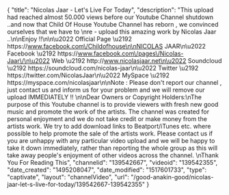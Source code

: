 {
    "title": "Nicolas Jaar - Let's Live For Today",
    "description": "This upload had reached almost 50.000 views before our Youtube Channel shutdown ..and now that Child Of House Youtube Channel has reborn , we convinced ourselves that we have to \nre - upload this amazing work by Nicolas Jaar ..\n\nEnjoy !!\n\n\u2022 Official Page \u2192 https:\/\/www.facebook.com\/Childofhouse\n\nNICOLAS JAAR\n\u2022 Facebook \u2192 https:\/\/www.facebook.com\/pages\/Nicolas-Jaar\/\n\u2022 Web \u2192 http:\/\/www.nicolasjaar.net\n\u2022 Soundcloud \u2192 https:\/\/soundcloud.com\/nicolas-jaar\n\u2022 Twitter \u2192 https:\/\/twitter.com\/NicolasJaar\n\u2022 MySpace \u2192 https:\/\/myspace.com\/nicolasjaar\n\nNote : Please don't report our channel , just contact us and inform us for your problem and we will remove our upload IMMEDIATELY !! \n\nDear Owners or Copyright Holders:\nThe purpose of this Youtube channel is to provide viewers with fresh new good music and promote the work of the artists. The channel was created for personal enjoyment and we do not take credit or make money from the artists work. We try to add download links to Beatport\/iTunes etc. where possible to help promote the sale of the artists work. Please contact us if you are unhappy with any particular video upload and we will be happy to take it down immediately, rather than reporting the whole group as this will take away people's enjoyment of other videos across the channel. \nThank You For Reading This",
    "channelid": "139542667",
    "videoid": "139542355",
    "date_created": "1495208047",
    "date_modified": "1517601733",
    "type": "captivate",
    "layout": "channelVideo",
    "url": "\/good-anakin-good\/nicolas-jaar-let-s-live-for-today\/139542667-139542355"
}